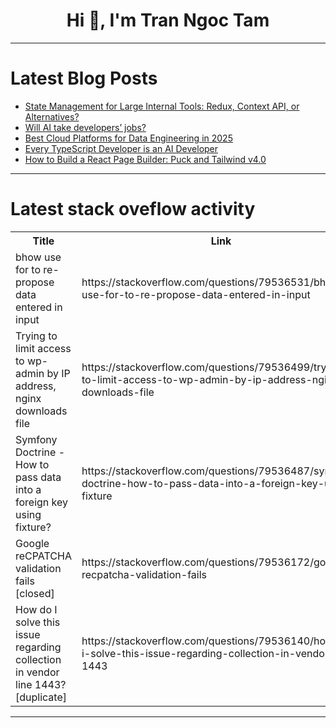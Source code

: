 <h1 align="center">Hi 👋, I'm Tran Ngoc Tam</h1>

---

# Latest Blog Posts 
<!-- BLOG-POST-LIST:START -->
- [State Management for Large Internal Tools: Redux, Context API, or Alternatives?](https://dev.to/shib_itsme/state-management-for-large-internal-tools-redux-context-api-or-alternatives-51op)
- [Will AI take developers’ jobs?](https://dev.to/logrocket/will-ai-take-developers-jobs-26od)
- [Best Cloud Platforms for Data Engineering in 2025](https://dev.to/anshul_kichara/best-cloud-platforms-for-data-engineering-in-2025-1hlm)
- [Every TypeScript Developer is an AI Developer](https://dev.to/samchon/every-typescript-developer-is-an-ai-developer-2kan)
- [How to Build a React Page Builder: Puck and Tailwind v4.0](https://dev.to/puckeditor/how-to-build-a-react-page-builder-puck-and-tailwind-v40-5e3o)
<!-- BLOG-POST-LIST:END -->

---

# Latest stack oveflow activity
<table>
  <tr><th>Title</th><th>Link</th></tr>
  <!-- STACKOVERFLOW:START --><tr><td>bhow use for to re-propose data entered in input</td><td>https://stackoverflow.com/questions/79536531/bhow-use-for-to-re-propose-data-entered-in-input</td></tr><tr><td>Trying to limit access to wp-admin by IP address, nginx downloads file</td><td>https://stackoverflow.com/questions/79536499/trying-to-limit-access-to-wp-admin-by-ip-address-nginx-downloads-file</td></tr><tr><td>Symfony Doctrine - How to pass data into a foreign key using fixture?</td><td>https://stackoverflow.com/questions/79536487/symfony-doctrine-how-to-pass-data-into-a-foreign-key-using-fixture</td></tr><tr><td>Google reCPATCHA validation fails [closed]</td><td>https://stackoverflow.com/questions/79536172/google-recpatcha-validation-fails</td></tr><tr><td>How do I solve this issue regarding collection in vendor line 1443? [duplicate]</td><td>https://stackoverflow.com/questions/79536140/how-do-i-solve-this-issue-regarding-collection-in-vendor-line-1443</td></tr><!-- STACKOVERFLOW:END -->
</table>

---



